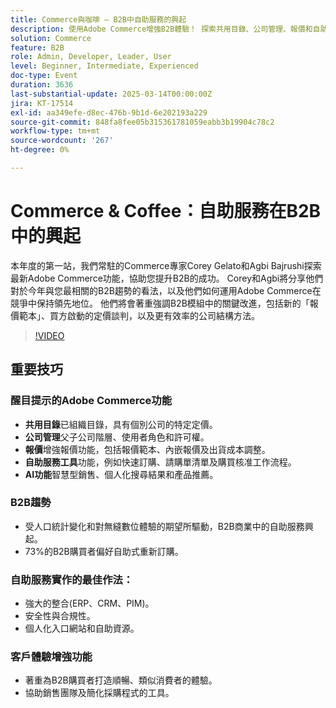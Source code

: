 ```yaml
---
title: Commerce與咖啡 — B2B中自助服務的興起
description: 使用Adobe Commerce增強B2B體驗！ 探索共用目錄、公司管理、報價和自助服務工具等功能。 瞭解AI功能和B2B趨勢。 實施自助服務的最佳實務並改善客戶體驗。 加入Adobe Summit以取得更多深入見解和資源。
solution: Commerce
feature: B2B
role: Admin, Developer, Leader, User
level: Beginner, Intermediate, Experienced
doc-type: Event
duration: 3636
last-substantial-update: 2025-03-14T00:00:00Z
jira: KT-17514
exl-id: aa349efe-d8ec-476b-9b1d-6e202193a229
source-git-commit: 848fa8fee05b315361781059eabb3b19904c78c2
workflow-type: tm+mt
source-wordcount: '267'
ht-degree: 0%

---
```


# Commerce &amp; Coffee：自助服務在B2B中的興起

本年度的第一站，我們常駐的Commerce專家Corey Gelato和Agbi Bajrushi探索最新Adobe Commerce功能，協助您提升B2B的成功。 Corey和Agbi將分享他們對於今年與您最相關的B2B趨勢的看法，以及他們如何運用Adobe Commerce在競爭中保持領先地位。 他們將會著重強調B2B模組中的關鍵改進，包括新的「報價範本」、買方啟動的定價談判，以及更有效率的公司結構方法。

>[!VIDEO](https://video.tv.adobe.com/v/3451619/?learn=on&enablevpops)

## 重要技巧

### 醒目提示的Adobe Commerce功能

* **共用目錄**&#x200B;已組織目錄，具有個別公司的特定定價。
* **公司管理**&#x200B;父子公司階層、使用者角色和許可權。
* **報價**&#x200B;增強報價功能，包括報價範本、內嵌報價及出貨成本調整。
* **自助服務工具**&#x200B;功能，例如快速訂購、請購單清單及購買核准工作流程。
* **AI功能**&#x200B;智慧型銷售、個人化搜尋結果和產品推薦。

### B2B趨勢

* 受人口統計變化和對無縫數位體驗的期望所驅動，B2B商業中的自助服務興起。
* 73%的B2B購買者偏好自助式重新訂購。

### 自助服務實作的最佳作法：

* 強大的整合(ERP、CRM、PIM)。
* 安全性與合規性。
* 個人化入口網站和自助資源。

### 客戶體驗增強功能

* 著重為B2B購買者打造順暢、類似消費者的體驗。
* 協助銷售團隊及簡化採購程式的工具。

